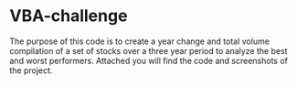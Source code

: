 # VBA-challenge
  The purpose of this code is to create a year change and total volume compilation of a set of stocks over a three year period to analyze the best and worst performers.
  Attached you will find the code and screenshots of the project.
